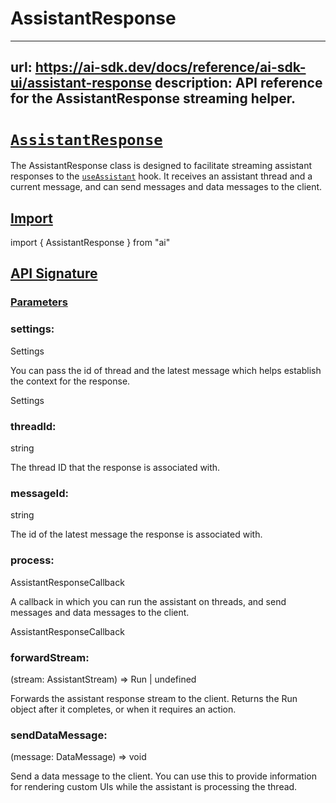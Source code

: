 # AssistantResponse


---
url: https://ai-sdk.dev/docs/reference/ai-sdk-ui/assistant-response
description: API reference for the AssistantResponse streaming helper.
---


# [`AssistantResponse`](#assistantresponse)


The AssistantResponse class is designed to facilitate streaming assistant responses to the [`useAssistant`](/docs/reference/ai-sdk-ui/use-assistant) hook. It receives an assistant thread and a current message, and can send messages and data messages to the client.


## [Import](#import)


import { AssistantResponse } from "ai"


## [API Signature](#api-signature)



### [Parameters](#parameters)



### settings:


Settings

You can pass the id of thread and the latest message which helps establish the context for the response.

Settings


### threadId:


string

The thread ID that the response is associated with.


### messageId:


string

The id of the latest message the response is associated with.


### process:


AssistantResponseCallback

A callback in which you can run the assistant on threads, and send messages and data messages to the client.

AssistantResponseCallback


### forwardStream:


(stream: AssistantStream) => Run | undefined

Forwards the assistant response stream to the client. Returns the Run object after it completes, or when it requires an action.


### sendDataMessage:


(message: DataMessage) => void

Send a data message to the client. You can use this to provide information for rendering custom UIs while the assistant is processing the thread.
